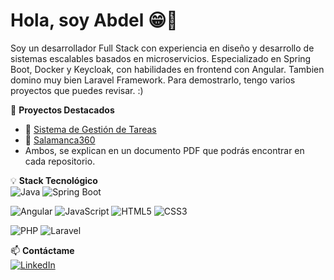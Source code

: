 # Hola, soy Abdel 😁👋  

Soy un desarrollador Full Stack con experiencia en diseño y desarrollo de sistemas escalables basados en microservicios. Especializado en Spring Boot, Docker y Keycloak, con habilidades en frontend con Angular. 
Tambien domino muy bien Laravel Framework. Para demostrarlo, tengo varios proyectos que puedes revisar. :)

📌 **Proyectos Destacados**  
- 🔹 [Sistema de Gestión de Tareas](https://github.com/abdel-1234/Sistema-Gestion-Tareas)  
- 🔹 [Salamanca360](https://github.com/Abdel-1234/Salamanca360)
- Ambos, se explican en un documento PDF que podrás encontrar en cada repositorio.

💡 **Stack Tecnológico**  
![Java](https://img.shields.io/badge/Java-ED8B00?style=for-the-badge&logo=openjdk&logoColor=white)  ![Spring Boot](https://img.shields.io/badge/Spring%20Boot-6DB33F?style=for-the-badge&logo=spring&logoColor=white)  

![Angular](https://img.shields.io/badge/Angular-DD0031?style=for-the-badge&logo=angular&logoColor=white)  ![JavaScript](https://img.shields.io/badge/JavaScript-F7DF1E?style=for-the-badge&logo=javascript&logoColor=black)  ![HTML5](https://img.shields.io/badge/HTML5-E34F26?style=for-the-badge&logo=html5&logoColor=white)  ![CSS3](https://img.shields.io/badge/CSS3-1572B6?style=for-the-badge&logo=css3&logoColor=white)  

![PHP](https://img.shields.io/badge/PHP-777BB4?style=for-the-badge&logo=php&logoColor=white)  ![Laravel](https://img.shields.io/badge/Laravel-FF2D20?style=for-the-badge&logo=laravel&logoColor=white)  


📫 **Contáctame**  
[![LinkedIn](https://img.shields.io/badge/LinkedIn-0077B5?style=for-the-badge&logo=linkedin&logoColor=white)](https://www.linkedin.com/in/abdessamad-oubrahim-akkouh-605050311/)




